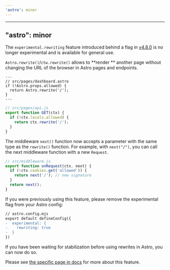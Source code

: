 ```yaml
---
'astro': minor
---
```


---
"astro": minor
---

The `experimental.rewriting` feature introduced behind a flag in [v4.8.0](https://github.com/withastro/astro/blob/main/packages/astro/CHANGELOG.md#480) is no longer experimental and is available for general use.

`Astro.rewrite()`/`ctw.rewrite()` allows to **render
** another page without changing the URL of the browser in Astro pages and endpoints.

```astro
---
// src/pages/dashboard.astro
if (!Astro.props.allowed) {
  return Astro.rewrite('/');
}
---
```

```js
// src/pages/api.js
export function GET(ctx) {
  if (!ctx.locals.allowed) {
    return ctx.rewrite('/');
  }
}
```

The middleware `next()` function now accepts a parameter with the same type as the `rewrite()` function. For example, with `next("/")`, you can call the next middleware function with a new `Request`.

```js
// src/middleware.js
export function onRequest(ctx, next) {
  if (!ctx.cookies.get('allowed')) {
    return next('/'); // new signature
  }
  return next();
}
```

If you were previously using this feature, please remove the experimental flag from your Astro config:

```diff
// astro.config.mjs
export default defineConfig({
-  experimental: {
-    rewriting: true
-  }
})
```

If you have been waiting for stabilization before using rewrites in Astro, you can now do so.

Please see [the specific page in docs](https://docs.astro.build/en/reference/api-reference/#astrorewrite) for more about this feature.


